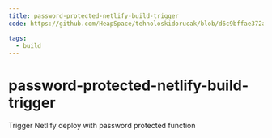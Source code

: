 ```yaml
---
title: password-protected-netlify-build-trigger
code: https://github.com/HeapSpace/tehnoloskidorucak/blob/d6c9bffae372aa940a0e1b117b3897408e9357f6/src/fns/build.js

tags: 
  - build
---
```


# password-protected-netlify-build-trigger

Trigger Netlify deploy with password protected function
